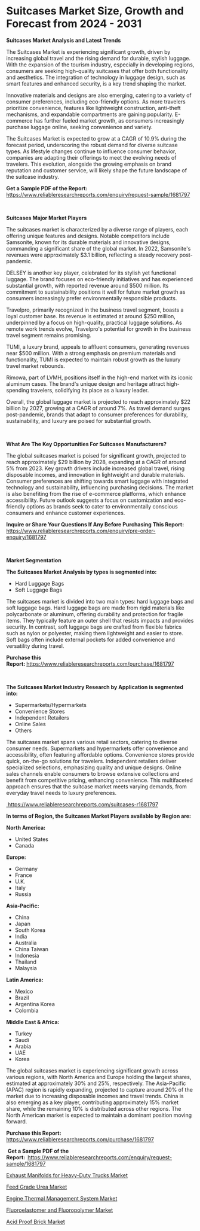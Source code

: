 <p><h1>Suitcases Market Size, Growth and Forecast from 2024 - 2031</h1></p><p><strong>Suitcases Market Analysis and Latest Trends</strong></p>
<p><p>The Suitcases Market is experiencing significant growth, driven by increasing global travel and the rising demand for durable, stylish luggage. With the expansion of the tourism industry, especially in developing regions, consumers are seeking high-quality suitcases that offer both functionality and aesthetics. The integration of technology in luggage design, such as smart features and enhanced security, is a key trend shaping the market.</p><p>Innovative materials and designs are also emerging, catering to a variety of consumer preferences, including eco-friendly options. As more travelers prioritize convenience, features like lightweight construction, anti-theft mechanisms, and expandable compartments are gaining popularity. E-commerce has further fueled market growth, as consumers increasingly purchase luggage online, seeking convenience and variety.</p><p>The Suitcases Market is expected to grow at a CAGR of 10.9% during the forecast period, underscoring the robust demand for diverse suitcase types. As lifestyle changes continue to influence consumer behavior, companies are adapting their offerings to meet the evolving needs of travelers. This evolution, alongside the growing emphasis on brand reputation and customer service, will likely shape the future landscape of the suitcase industry.</p></p>
<p><strong>Get a Sample PDF of the Report:&nbsp;</strong> <a href="https://www.reliableresearchreports.com/enquiry/request-sample/1681797?utm_campaign=31&utm_medium=2&utm_source=Github&utm_content=ia&utm_term=27122024&utm_id=suitcases">https://www.reliableresearchreports.com/enquiry/request-sample/1681797</a></p>
<p>&nbsp;</p>
<p><strong>Suitcases Major Market Players</strong></p>
<p><p>The suitcases market is characterized by a diverse range of players, each offering unique features and designs. Notable competitors include Samsonite, known for its durable materials and innovative designs, commanding a significant share of the global market. In 2022, Samsonite's revenues were approximately $3.1 billion, reflecting a steady recovery post-pandemic.</p><p>DELSEY is another key player, celebrated for its stylish yet functional luggage. The brand focuses on eco-friendly initiatives and has experienced substantial growth, with reported revenue around $500 million. Its commitment to sustainability positions it well for future market growth as consumers increasingly prefer environmentally responsible products.</p><p>Travelpro, primarily recognized in the business travel segment, boasts a loyal customer base. Its revenue is estimated at around $250 million, underpinned by a focus on high-quality, practical luggage solutions. As remote work trends evolve, Travelpro's potential for growth in the business travel segment remains promising.</p><p>TUMI, a luxury brand, appeals to affluent consumers, generating revenues near $500 million. With a strong emphasis on premium materials and functionality, TUMI is expected to maintain robust growth as the luxury travel market rebounds.</p><p>Rimowa, part of LVMH, positions itself in the high-end market with its iconic aluminum cases. The brand's unique design and heritage attract high-spending travelers, solidifying its place as a luxury leader.</p><p>Overall, the global luggage market is projected to reach approximately $22 billion by 2027, growing at a CAGR of around 7%. As travel demand surges post-pandemic, brands that adapt to consumer preferences for durability, sustainability, and luxury are poised for substantial growth.</p></p>
<p>&nbsp;</p>
<p><strong>What Are The Key Opportunities For Suitcases Manufacturers?</strong></p>
<p><p>The global suitcases market is poised for significant growth, projected to reach approximately $29 billion by 2028, expanding at a CAGR of around 5% from 2023. Key growth drivers include increased global travel, rising disposable incomes, and innovation in lightweight and durable materials. Consumer preferences are shifting towards smart luggage with integrated technology and sustainability, influencing purchasing decisions. The market is also benefiting from the rise of e-commerce platforms, which enhance accessibility. Future outlook suggests a focus on customization and eco-friendly options as brands seek to cater to environmentally conscious consumers and enhance customer experiences.</p></p>
<p><strong>Inquire or Share Your Questions If Any Before Purchasing This Report:</strong> <a href="https://www.reliableresearchreports.com/enquiry/pre-order-enquiry/1681797?utm_campaign=31&utm_medium=2&utm_source=Github&utm_content=ia&utm_term=27122024&utm_id=suitcases">https://www.reliableresearchreports.com/enquiry/pre-order-enquiry/1681797</a></p>
<p>&nbsp;</p>
<p><strong>Market Segmentation</strong></p>
<p><strong>The Suitcases Market Analysis by types is segmented into:</strong></p>
<p><ul><li>Hard Luggage Bags</li><li>Soft Luggage Bags</li></ul></p>
<p><p>The suitcases market is divided into two main types: hard luggage bags and soft luggage bags. Hard luggage bags are made from rigid materials like polycarbonate or aluminum, offering durability and protection for fragile items. They typically feature an outer shell that resists impacts and provides security. In contrast, soft luggage bags are crafted from flexible fabrics such as nylon or polyester, making them lightweight and easier to store. Soft bags often include external pockets for added convenience and versatility during travel.</p></p>
<p><strong>Purchase this Report:&nbsp;</strong><a href="https://www.reliableresearchreports.com/purchase/1681797?utm_campaign=31&utm_medium=2&utm_source=Github&utm_content=ia&utm_term=27122024&utm_id=suitcases">https://www.reliableresearchreports.com/purchase/1681797</a></p>
<p>&nbsp;</p>
<p><strong>The Suitcases Market Industry Research by Application is segmented into:</strong></p>
<p><ul><li>Supermarkets/Hypermarkets</li><li>Convenience Stores</li><li>Independent Retailers</li><li>Online Sales</li><li>Others</li></ul></p>
<p><p>The suitcases market spans various retail sectors, catering to diverse consumer needs. Supermarkets and hypermarkets offer convenience and accessibility, often featuring affordable options. Convenience stores provide quick, on-the-go solutions for travelers. Independent retailers deliver specialized selections, emphasizing quality and unique designs. Online sales channels enable consumers to browse extensive collections and benefit from competitive pricing, enhancing convenience. This multifaceted approach ensures that the suitcase market meets varying demands, from everyday travel needs to luxury preferences.</p></p>
<p><a href="https://www.reliableresearchreports.com/suitcases-r1681797?utm_campaign=31&utm_medium=2&utm_source=Github&utm_content=ia&utm_term=27122024&utm_id=suitcases">&nbsp;https://www.reliableresearchreports.com/suitcases-r1681797</a></p>
<p><strong>In terms of Region, the Suitcases Market Players available by Region are:</strong></p>
<p>
    <p> <strong> North America: </strong>
        <ul>
            <li>United States</li>
            <li>Canada</li>
        </ul>
        </p> 
    <p> <strong> Europe: </strong>
        <ul>
            <li>Germany</li>
            <li>France</li>
            <li>U.K.</li>
            <li>Italy</li>
            <li>Russia</li>
        </ul>
        </p> 
    <p> <strong> Asia-Pacific: </strong>
        <ul>
            <li>China</li>
            <li>Japan</li>
            <li>South Korea</li>
            <li>India</li>
            <li>Australia</li>
            <li>China Taiwan</li>
            <li>Indonesia</li>
            <li>Thailand</li>
            <li>Malaysia</li>
        </ul>
        </p> 
    <p> <strong> Latin America: </strong>
        <ul>
            <li>Mexico</li>
            <li>Brazil</li>
            <li>Argentina Korea</li>
            <li>Colombia</li>
        </ul>
        </p> 
    <p> <strong> Middle East & Africa: </strong>
        <ul>
            <li>Turkey</li>
            <li>Saudi</li>
            <li>Arabia</li>
            <li>UAE</li>
            <li>Korea</li>
        </ul>
    </p>
    </p>
<p><p>The global suitcases market is experiencing significant growth across various regions, with North America and Europe holding the largest shares, estimated at approximately 30% and 25%, respectively. The Asia-Pacific (APAC) region is rapidly expanding, projected to capture around 20% of the market due to increasing disposable incomes and travel trends. China is also emerging as a key player, contributing approximately 15% market share, while the remaining 10% is distributed across other regions. The North American market is expected to maintain a dominant position moving forward.</p></p>
<p><strong>Purchase this Report: </strong><a href="https://www.reliableresearchreports.com/purchase/1681797?utm_campaign=31&utm_medium=2&utm_source=Github&utm_content=ia&utm_term=27122024&utm_id=suitcases">https://www.reliableresearchreports.com/purchase/1681797</a></p>
<p>&nbsp;<strong>Get a Sample PDF of the Report:&nbsp;&nbsp;</strong><a href="https://www.reliableresearchreports.com/enquiry/request-sample/1681797?utm_campaign=31&utm_medium=2&utm_source=Github&utm_content=ia&utm_term=27122024&utm_id=suitcases">https://www.reliableresearchreports.com/enquiry/request-sample/1681797</a></p>
<p><strong></strong></p>
<p><p><a href="https://github.com/skerretflossie9297/Market-Research-Report-List-1/blob/main/exhaust-manifolds-for-heavy-duty-trucks-market.md?utm_campaign=31&utm_medium=2&utm_source=Github&utm_content=ia&utm_term=27122024&utm_id=suitcases">Exhaust Manifolds for Heavy-Duty Trucks Market</a></p><p><a href="https://github.com/shondapmbau/Market-Research-Report-List-1/blob/main/feed-grade-urea-market.md?utm_campaign=31&utm_medium=2&utm_source=Github&utm_content=ia&utm_term=27122024&utm_id=suitcases">Feed Grade Urea Market</a></p><p><a href="https://github.com/alberthagorsuch/Market-Research-Report-List-1/blob/main/engine-thermal-management-system-market.md?utm_campaign=31&utm_medium=2&utm_source=Github&utm_content=ia&utm_term=27122024&utm_id=suitcases">Engine Thermal Management System Market</a></p><p><a href="https://github.com/MonroeBullock54/Market-Research-Report-List-1/blob/main/fluoroelastomer-and-fluoropolymer-market.md?utm_campaign=31&utm_medium=2&utm_source=Github&utm_content=ia&utm_term=27122024&utm_id=suitcases">Fluoroelastomer and Fluoropolymer Market</a></p><p><a href="https://github.com/juniordelafrance/Market-Research-Report-List-5/blob/main/acid-proof-brick-market.md?utm_campaign=31&utm_medium=2&utm_source=Github&utm_content=ia&utm_term=27122024&utm_id=suitcases">Acid Proof Brick Market</a></p></p>